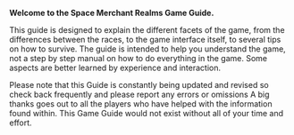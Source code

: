 <!-- TITLE: Game Guide -->
<!-- SUBTITLE: A quick summary of Game Guide -->

**Welcome to the Space Merchant Realms Game Guide.**

This guide is designed to explain the different facets of the game, from the differences between the races, to the game interface itself, to several tips on how to survive. The guide is intended to help you understand the game, not a step by step manual on how to do everything in the game. Some aspects are better learned by experience and interaction.

Please note that this Guide is constantly being updated and revised so check back frequently and please report any errors or omissions A big thanks goes out to all the players who have helped with the information found within. This Game Guide would not exist without all of your time and effort.